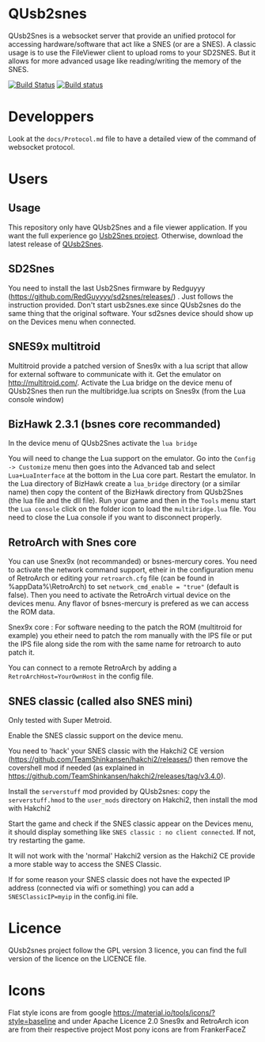 # QUsb2snes

QUsb2Snes is a websocket server that provide an unified protocol for accessing hardware/software that act like a SNES (or are a SNES). A classic usage is to use the FileViewer client to upload roms to your SD2SNES.
But it allows for more advanced usage like reading/writing the memory of the SNES.

[![Build Status](https://travis-ci.com/Skarsnik/QUsb2snes.svg?branch=master)](https://travis-ci.com/Skarsnik/QUsb2snes)
[![Build status](https://ci.appveyor.com/api/projects/status/r8t2hpt21ux5r7mi/branch/master?svg=true)](https://ci.appveyor.com/project/Skarsnik/qusb2snes/branch/master)

# Developpers

Look at the `docs/Protocol.md` file to have a detailed view of the command of websocket protocol.

# Users

## Usage

This repository only have QUsb2Snes and a file viewer application. If you want the full experience go [Usb2Snes project](https://github.com/usb2snes/usb2snes/releases).
Otherwise, download the latest release of [QUsb2Snes](https://github.com/Skarsnik/QUsb2snes/releases).

## SD2Snes

You need to install the last Usb2Snes firmware by Redguyyy (https://github.com/RedGuyyyy/sd2snes/releases/) . Just follows the instruction provided. Don't start usb2snes.exe since QUsb2snes do the same thing that the original software. Your sd2snes device should show up on the Devices menu when connected.

## SNES9x multitroid

Multitroid provide a patched version of Snes9x with a lua script that allow for external software to communicate with it. Get the emulator on http://multitroid.com/. Activate the Lua bridge on the device menu of QUsb2Snes then run the multibridge.lua scripts on Snes9x (from the Lua console window)

## BizHawk 2.3.1 (bsnes core recommanded)

In the device menu of QUsb2Snes activate the `lua bridge`

You will need to change the Lua support on the emulator. Go into the `Config -> Customize` menu then goes into the Advanced tab and select `Lua+LuaInterface` at the bottom in the Lua core part. Restart the emulator.
In the Lua directory of BizHawk create a `lua_bridge` directory (or a similar name) then copy the content of the BizHawk directory from QUsb2Snes (the lua file and the dll file).
Run your game and then in the `Tools` menu start the `Lua console` click on the folder icon to load the `multibridge.lua` file. You need to close the Lua console if you want to disconnect properly.

## RetroArch with Snes core

You can use Snex9x (not recommanded) or bsnes-mercury cores. You need to activate the network command support, etheir in the configuration menu of RetroArch or editing your `retroarch.cfg` file (can be found in %appData%\RetroArch) to set `network_cmd_enable = "true"` (default is false). Then you need to activate the RetroArch virtual device on the devices menu. Any flavor of bsnes-mercury is prefered as we can access the ROM data.

Snex9x core : For software needing to the patch the ROM (multitroid for example) you etheir need to patch the rom manually with the IPS file or put the IPS file along side the rom with the same name for retroarch to auto patch it.

You can connect to a remote RetroArch by adding a `RetroArchHost=YourOwnHost` in the config file.


## SNES classic (called also SNES mini)

Only tested with Super Metroid.

Enable the SNES classic support on the device menu.

You need to 'hack' your SNES classic with the Hakchi2 CE version (https://github.com/TeamShinkansen/hakchi2/releases/) then remove the covershell mod if needed (as explained in https://github.com/TeamShinkansen/hakchi2/releases/tag/v3.4.0). 

Install the `serverstuff` mod provided by QUsb2snes: copy the `serverstuff.hmod` to the `user_mods` directory on Hakchi2, then install the mod with Hakchi2

Start the game and check if the SNES classic appear on the Devices menu, it should display something like `SNES classic : no client connected`. If not, try restarting the game.

It will not work with the 'normal' Hakchi2 version as the Hakchi2 CE provide a more stable way to access the SNES Classic.

If for some reason your SNES classic does not have the expected IP address (connected via wifi or something) you can add a `SNESClassicIP=myip` in the config.ini file.

# Licence

QUsb2snes project follow the GPL version 3 licence, you can find the full version of the licence on the LICENCE file.

# Icons

Flat style icons are from google https://material.io/tools/icons/?style=baseline and under Apache Licence 2.0
Snes9x and RetroArch icon are from their respective project
Most pony icons are from FrankerFaceZ

